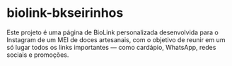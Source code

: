 # biolink-bkseirinhos
Este projeto é uma página de BioLink personalizada desenvolvida para o Instagram de um MEI de doces artesanais, com o objetivo de reunir em um só lugar todos os links importantes — como cardápio, WhatsApp, redes sociais e promoções.
